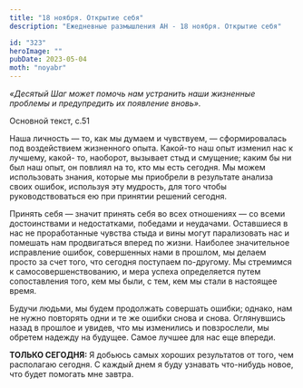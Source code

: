 ```yaml
---
title: "18 ноября. Открытие себя"
description: "Ежедневные размышления АН - 18 ноября. Открытие себя"

id: "323"
heroImage: ""
pubDate: 2023-05-04
moth: "noyabr"
---
```


_«Десятый Шаг может помочь нам устранить наши жизненные проблемы и
предупредить их появление вновь»._

Основной текст, с.51

Наша личность — то, как мы думаем и чувствуем, — сформировалась под
воздействием жизненного опыта. Какой-то наш опыт изменил нас к лучшему, какой-
то, наоборот, вызывает стыд и смущение; каким бы ни был наш опыт, он повлиял
на то, кто мы есть сегодня. Мы можем использовать знания, которые мы приобрели
в результате анализа своих ошибок, используя эту мудрость, для того чтобы
руководствоваться ею при принятии решений сегодня.

Принять себя — значит принять себя во всех отношениях — со всеми достоинствами
и недостатками, победами и неудачами. Оставшиеся в нас не проработанные
чувства стыда и вины могут парализовать нас и помешать нам продвигаться вперед
по жизни. Наиболее значительное исправление ошибок, совершенных нами в
прошлом, мы делаем просто за счет того, что сегодня поступаем по-другому. Мы
стремимся к самосовершенствованию, и мера успеха определяется путем
сопоставления того, кем мы были, с тем, кем мы стали в настоящее время.

Будучи людьми, мы будем продолжать совершать ошибки; однако, нам не нужно
повторять одни и те же ошибки снова и снова. Оглянувшись назад в прошлое и
увидев, что мы изменились и повзрослели, мы обретем надежду на будущее. Самое
лучшее для нас еще впереди.

**ТОЛЬКО СЕГОДНЯ:** Я добьюсь самых хороших результатов от того, чем
располагаю сегодня. С каждый днем я буду узнавать что-нибудь новое, что будет
помогать мне завтра.
